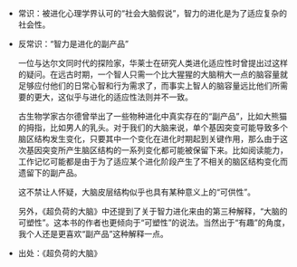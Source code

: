 + 常识：被进化心理学界认可的“社会大脑假说”，智力的进化是为了适应复杂的社会性。
+ 反常识：“智力是进化的副产品”

  一位与达尔文同时代的探险家，华莱士在研究人类进化适应性时曾提出过这样的疑问。在远古时期，一个智人只需一个比大猩猩的大脑稍大一点的脑容量就足够应付他们的日常心智和行为需求了，而事实上智人的脑容量远比他们所需要的更大，这似乎与进化的适应性法则并不一致。

  古生物学家古尔德曾举出了一些物种进化中真实存在的“副产品”，比如大熊猫的拇指，比如男人的乳头。对于我们的大脑来说，单个基因突变可能导致多个脑区结构发生变化，只要其中一个变化在进化时期起到关键作用，那么由于这次基因突变所产生脑区结构的一系列变化都可能被保留下来。比如阅读能力，工作记忆可能都是由于为了适应某个进化阶段产生了不相关的脑区结构变化而遗留下的副产品。

  这不禁让人怀疑，大脑皮层结构似乎也具有某种意义上的“可供性”。

  另外，《超负荷的大脑》中还提到了关于智力进化来由的第三种解释，“大脑的可塑性”。这本书的作者也更倾向于“可塑性”的说法。当然出于“有趣”的角度，我个人还是更喜欢“副产品”这种解释一点。

+ 出处：《超负荷的大脑》

